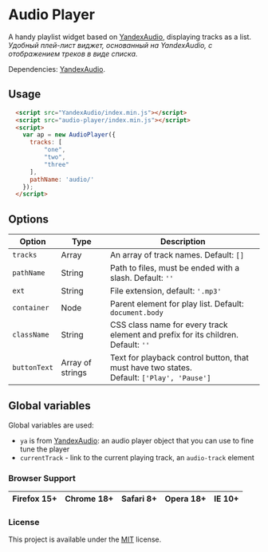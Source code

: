 # Audio Player
A handy playlist widget based on [YandexAudio](https://github.com/yandex/audio-js), displaying tracks as a list.  
*Удобный плей-лист виджет, основанный на YandexAudio, с отображением треков в виде списка.*  

Dependencies: [YandexAudio](https://github.com/yandex/audio-js).

## Usage

```html
  <script src="YandexAudio/index.min.js"></script>
  <script src="audio-player/index.min.js"></script>
  <script>
    var ap = new AudioPlayer({
      tracks: [
	      "one", 
	      "two", 
	      "three"
      ],
      pathName: 'audio/'
    });
  </script>
```

## Options

| Option | Type | Description |
| --- | --- | --- |
| `tracks` | Array | An array of track names. Default: `[]` |
| `pathName` | String | Path to files, must be ended with a slash. Default: `''` |
| `ext` | String | File extension, default: `'.mp3'` |
| `container` | Node | Parent element for play list. Default: `document.body` |
| `className` | String | CSS class name for every track element and prefix for its children. <br> Default: `''` |
| `buttonText` | Array of strings | Text for playback control button, that must have two states. <br> Default: `['Play', 'Pause']` |  

## Global variables
Global variables are used:
- `ya` is from [YandexAudio](https://github.com/yandex/audio-js#%D0%98%D1%81%D0%BF%D0%BE%D0%BB%D1%8C%D0%B7%D0%BE%D0%B2%D0%B0%D0%BD%D0%B8%D0%B5): 
an audio player object that you can use to fine tune the player
- `currentTrack` - link to the current playing track, an `audio-track` element

### Browser Support
| Firefox 15+ | Chrome 18+ | Safari 8+ | Opera 18+ | IE 10+ | 
| --- | --- | --- | --- | --- |

### License
This project is available under the [MIT](./license) license.